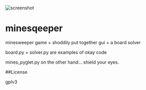 ![screenshot](http://i.imgur.com/RSXtutY.png  "beep")



minesqeeper
===========

minesweeper game + shoddily put together gui + a board solver


board.py + solver.py are examples of okay code


mines_pyglet.py on the other hand... shield your eyes.

##License

gplv3

